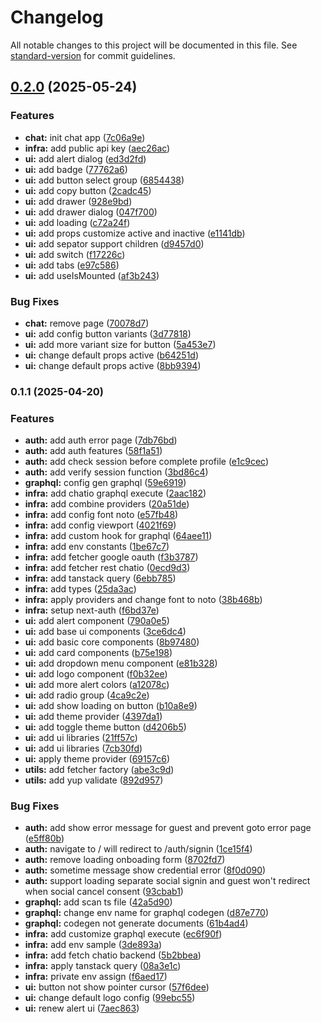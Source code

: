 # Changelog

All notable changes to this project will be documented in this file. See [standard-version](https://github.com/conventional-changelog/standard-version) for commit guidelines.

## [0.2.0](https://github.com/sdsarun/chatio-front/compare/v0.1.1...v0.2.0) (2025-05-24)


### Features

* **chat:** init chat app ([7c06a9e](https://github.com/sdsarun/chatio-front/commit/7c06a9e02c31ab13f464784f788f380d2b389413))
* **infra:** add public api key ([aec26ac](https://github.com/sdsarun/chatio-front/commit/aec26acda413ed8baf062dfe56a72c442421ec61))
* **ui:** add alert dialog ([ed3d2fd](https://github.com/sdsarun/chatio-front/commit/ed3d2fd9bdd2f5ab762352739ee8143f972a3917))
* **ui:** add badge ([77762a6](https://github.com/sdsarun/chatio-front/commit/77762a63de43e05a72ee3d7f717bd6647b049a49))
* **ui:** add button select group ([6854438](https://github.com/sdsarun/chatio-front/commit/68544380b93a3d990b71683ed722dc764cb07de6))
* **ui:** add copy button ([2cadc45](https://github.com/sdsarun/chatio-front/commit/2cadc45d7c04ad5751448768ac4973d387ff0cbc))
* **ui:** add drawer ([928e9bd](https://github.com/sdsarun/chatio-front/commit/928e9bd96f5271cf566e043a48ffef6f3529dec0))
* **ui:** add drawer dialog ([047f700](https://github.com/sdsarun/chatio-front/commit/047f7007414483be6a1e28a02550d9e11230fda9))
* **ui:** add loading ([c72a24f](https://github.com/sdsarun/chatio-front/commit/c72a24f239bc9e327bd0876771b656456f943f09))
* **ui:** add props customize active and inactive ([e1141db](https://github.com/sdsarun/chatio-front/commit/e1141db599cf3326cb6e815db3c2a3a16846158d))
* **ui:** add sepator support children ([d9457d0](https://github.com/sdsarun/chatio-front/commit/d9457d0b0729425845b679ae110a6c741f43b3e3))
* **ui:** add switch ([f17226c](https://github.com/sdsarun/chatio-front/commit/f17226caaf201a6b0b69697ecb237a656cac7faa))
* **ui:** add tabs ([e97c586](https://github.com/sdsarun/chatio-front/commit/e97c5869e40b909a13a9ae842ceef7628c5d5fe6))
* **ui:** add useIsMounted ([af3b243](https://github.com/sdsarun/chatio-front/commit/af3b243a3c6fe3ef5ed285bf65bea8a264a3d404))


### Bug Fixes

* **chat:** remove page ([70078d7](https://github.com/sdsarun/chatio-front/commit/70078d7229e5b93bf0ae7961a0b158f06536f5c0))
* **ui:** add config button variants ([3d77818](https://github.com/sdsarun/chatio-front/commit/3d778188a59566a2be99f901d2bc5bc707e509b4))
* **ui:** add more variant size for button ([5a453e7](https://github.com/sdsarun/chatio-front/commit/5a453e723d3cf7bf3f1000105a53c87ddbf0f88a))
* **ui:** change default props active ([b64251d](https://github.com/sdsarun/chatio-front/commit/b64251de1811c9501b24663b56dc32cf6f281317))
* **ui:** change default props active ([8bb9394](https://github.com/sdsarun/chatio-front/commit/8bb939452f97ba15beec480e63a65d2f0a85c728))

### 0.1.1 (2025-04-20)


### Features

* **auth:** add auth error page ([7db76bd](https://github.com/sdsarun/chatio-front/commit/7db76bdd7d333355c71f9400cd434f87af36ea01))
* **auth:** add auth features ([58f1a51](https://github.com/sdsarun/chatio-front/commit/58f1a51089572ac301ef087a1f0e474cf4e60017))
* **auth:** add check session before complete profile ([e1c9cec](https://github.com/sdsarun/chatio-front/commit/e1c9cec54cecb8dafdabe7bd33abd63d94537c04))
* **auth:** add verify session function ([3bd86c4](https://github.com/sdsarun/chatio-front/commit/3bd86c4d6d7d5c0136601044053cf219b6ae92f7))
* **graphql:** config gen graphql ([59e6919](https://github.com/sdsarun/chatio-front/commit/59e6919a7963b7ed85d963cb8b9a73d9e4a57216))
* **infra:** add chatio graphql execute ([2aac182](https://github.com/sdsarun/chatio-front/commit/2aac1821dada3a340390aedebefc584da6adace0))
* **infra:** add combine providers ([20a51de](https://github.com/sdsarun/chatio-front/commit/20a51de09f5e9b8e6b7e15e21e787ab02e6e00fd))
* **infra:** add config font noto ([e57fb48](https://github.com/sdsarun/chatio-front/commit/e57fb48141f237b1843eb58adbd6db6485e2e0e2))
* **infra:** add config viewport ([4021f69](https://github.com/sdsarun/chatio-front/commit/4021f69dc387f9623aa0808177d3c25e03dd1e46))
* **infra:** add custom hook for graphql ([64aee11](https://github.com/sdsarun/chatio-front/commit/64aee114821d086ad53742e9c1d79dd050ba9ab7))
* **infra:** add env constants ([1be67c7](https://github.com/sdsarun/chatio-front/commit/1be67c75d80d5b501dda98bb862dee8da7f3c6ca))
* **infra:** add fetcher google oauth ([f3b3787](https://github.com/sdsarun/chatio-front/commit/f3b37878ce187b165c7b8a08457c853cd8df473c))
* **infra:** add fetcher rest chatio ([0ecd9d3](https://github.com/sdsarun/chatio-front/commit/0ecd9d3bdead79bad76954bc740670da3ca5625f))
* **infra:** add tanstack query ([6ebb785](https://github.com/sdsarun/chatio-front/commit/6ebb785a97d2a865ec96dcf0a951f5586721ed16))
* **infra:** add types ([25da3ac](https://github.com/sdsarun/chatio-front/commit/25da3ac65008acd9c9b798e9058963c49a9f1a88))
* **infra:** apply providers and change font to noto ([38b468b](https://github.com/sdsarun/chatio-front/commit/38b468bf871542bef746ae2339b676b38c02b4ca))
* **infra:** setup next-auth ([f6bd37e](https://github.com/sdsarun/chatio-front/commit/f6bd37e66865c7ac55b7cbefdd6af3728b8a5d98))
* **ui:** add alert component ([790a0e5](https://github.com/sdsarun/chatio-front/commit/790a0e5b82e4c70cd85c1efe491ab07a60a88d06))
* **ui:** add base ui components ([3ce6dc4](https://github.com/sdsarun/chatio-front/commit/3ce6dc43c616e952dad3876c05c09219815e9013))
* **ui:** add basic core components ([8b97480](https://github.com/sdsarun/chatio-front/commit/8b97480b896b93fa50007db99a1d19d1edf23a40))
* **ui:** add card components ([b75e198](https://github.com/sdsarun/chatio-front/commit/b75e198958cd1986a506691a850578ba87b11a53))
* **ui:** add dropdown menu component ([e81b328](https://github.com/sdsarun/chatio-front/commit/e81b3283d720cd34f37a593a7abd69468e0c5bb9))
* **ui:** add logo component ([f0b32ee](https://github.com/sdsarun/chatio-front/commit/f0b32eebe5575e20e35cda2ea8144abb595f094f))
* **ui:** add more alert colors ([a12078c](https://github.com/sdsarun/chatio-front/commit/a12078c71f7c0471df2549604c17881afec553fb))
* **ui:** add radio group ([4ca9c2e](https://github.com/sdsarun/chatio-front/commit/4ca9c2e0041b0ea6a7d123ebeb26f70b57d37f9f))
* **ui:** add show loading on button ([b10a8e9](https://github.com/sdsarun/chatio-front/commit/b10a8e94e32ada7f11acc7543e85ed03c4f8917a))
* **ui:** add theme provider ([4397da1](https://github.com/sdsarun/chatio-front/commit/4397da1cf93955e7275bf3ee153e8c33616f4188))
* **ui:** add toggle theme button ([d4206b5](https://github.com/sdsarun/chatio-front/commit/d4206b5c66147e80d82a48bfea9220a139c38f70))
* **ui:** add ui libraries ([21ff57c](https://github.com/sdsarun/chatio-front/commit/21ff57c17449adb7969dd84099c085c2ec868481))
* **ui:** add ui libraries ([7cb30fd](https://github.com/sdsarun/chatio-front/commit/7cb30fd07a6453c28af2317c412ea391de7d85bc))
* **ui:** apply theme provider ([69157c6](https://github.com/sdsarun/chatio-front/commit/69157c61b31df4b0a12f0add4147c5f0f0fe5f51))
* **utils:** add fetcher factory ([abe3c9d](https://github.com/sdsarun/chatio-front/commit/abe3c9d67c891375535b0b36b0a9f2b70c7c3546))
* **utils:** add yup validate ([892d957](https://github.com/sdsarun/chatio-front/commit/892d9577718c1ab5cb70528a3003030760fdb097))


### Bug Fixes

* **auth:** add show error message for guest and prevent goto error page ([e5ff80b](https://github.com/sdsarun/chatio-front/commit/e5ff80b7b21ee8be0253206bedf9392e6a3a7794))
* **auth:** navigate to / will redirect to /auth/signin ([1ce15f4](https://github.com/sdsarun/chatio-front/commit/1ce15f48cb4900817a829a4efd051d595f7bbade))
* **auth:** remove loading onboading form ([8702fd7](https://github.com/sdsarun/chatio-front/commit/8702fd70de8efbbe2f928eff12b47f90d3b7425c))
* **auth:** sometime message show credential error ([8f0d090](https://github.com/sdsarun/chatio-front/commit/8f0d090237e7895f42deba6cf066cca1a01233f0))
* **auth:** support loading separate social signin and guest won't redirect when social cancel consent ([93cbab1](https://github.com/sdsarun/chatio-front/commit/93cbab1be683cf2d64865bb2c808292ff56a9a52))
* **graphql:** add scan ts file ([42a5d90](https://github.com/sdsarun/chatio-front/commit/42a5d908f008ae9872388eeefe646e56d0976b11))
* **graphql:** change env name for graphql codegen ([d87e770](https://github.com/sdsarun/chatio-front/commit/d87e7707f7776fb5b2861ad00ad45d09fc4a458f))
* **graphql:** codegen not generate documents ([61b4ad4](https://github.com/sdsarun/chatio-front/commit/61b4ad45ec361a759e242871ca5be2a495b99a4e))
* **infra:** add customize graphql execute ([ec6f90f](https://github.com/sdsarun/chatio-front/commit/ec6f90f72b9695c75972048d5f759cb09b5e9579))
* **infra:** add env sample ([3de893a](https://github.com/sdsarun/chatio-front/commit/3de893a2f0dfe433a178164adb4cde45e679cedb))
* **infra:** add fetch chatio backend ([5b2bbea](https://github.com/sdsarun/chatio-front/commit/5b2bbeac22557b7a2a91ebe491e972ff07c047b6))
* **infra:** apply tanstack query ([08a3e1c](https://github.com/sdsarun/chatio-front/commit/08a3e1c64cb592096cd387953bce9361c6511d89))
* **infra:** private env assign ([f6aed17](https://github.com/sdsarun/chatio-front/commit/f6aed17d14e36cf23f2ead412d483ee92204d80e))
* **ui:** button not show pointer cursor ([57f6dee](https://github.com/sdsarun/chatio-front/commit/57f6dee26b241e50f315ee41ec292df7d14b423c))
* **ui:** change default logo config ([99ebc55](https://github.com/sdsarun/chatio-front/commit/99ebc5530f62a5dbb3b1802d59e1c0a1c742aea7))
* **ui:** renew alert ui ([7aec863](https://github.com/sdsarun/chatio-front/commit/7aec863700c58248e20d223a1e990bf68ec11107))

